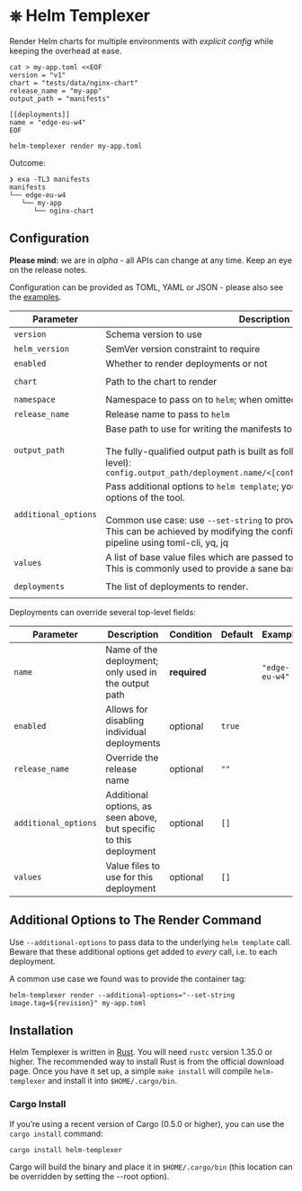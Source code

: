 # ⎈ Helm Templexer

Render Helm charts for multiple environments with _explicit config_ while keeping the overhead at ease.

```shell script
cat > my-app.toml <<EOF
version = "v1"
chart = "tests/data/nginx-chart"
release_name = "my-app"
output_path = "manifests"

[[deployments]]
name = "edge-eu-w4"
EOF

helm-templexer render my-app.toml
```

Outcome:

```text
❯ exa -TL3 manifests
manifests
└── edge-eu-w4
   └── my-app
      └── nginx-chart
```

## Configuration

**Please mind:** we are in _alpha_ - all APIs can change at any time. Keep an eye on the release notes.

Configuration can be provided as TOML, YAML or JSON - please also see the [examples](tests/data).

| **Parameter**        | **Description**                                                                                                                                                                                                                                                                    | **Condition** | **Default** | **Example**                          |
|----------------------|------------------------------------------------------------------------------------------------------------------------------------------------------------------------------------------------------------------------------------------------------------------------------------|:-------------:|-------------|--------------------------------------|
| `version`            | Schema version to use                                                                                                                                                                                                                                                              |  **required** |             | `"v1"`                               |
| `helm_version`       | SemVer version constraint to require                                                                                                                                                                                                                                               |    optional   | `~3`        |                                      |
| `enabled`            | Whether to render deployments or not                                                                                                                                                                                                                                               |    optional   | `true`      |                                      |
| `chart`              | Path to the chart to render                                                                                                                                                                                                                                                        |  **required** |             | `"path/to/some-chart"`               |
| `namespace`          | Namespace to pass on to `helm`; when omitted, no namespace is passed                                                                                                                                                                                                               |    optional   | `""`        |                                      |
| `release_name`       | Release name to pass to `helm`                                                                                                                                                                                                                                                     |  **required** |             | `"some-release"`                     |
| `output_path`        | Base path to use for writing the manifests to disk.<br><br>The fully-qualified output path is built as follows (`config` refers to the top-level):<br>`config.output_path/deployment.name/<[config/deployment].release_name>`                                                      |  **required** |             |                                      |
| `additional_options` | Pass additional options to `helm template`; you can use all supported options of the tool.<br><br>Common use case: use `--set-string` to provide a container tag to use.<br>This can be achieved by modifying the configuration file in your build pipeline using toml-cli, yq, jq |    optional   | `[]`        | `["--set-string image.tag=42"]`      |
| `values`             | A list of base value files which are passed to each `helm template` call.<br>This is commonly used to provide a sane base config.                                                                                                                                                  |    optional   | `[]`        |                                      |
| `deployments`        | The list of deployments to render.                                                                                                                                                                                                                                                 |  **required** |             | `[[deployments]]`<br>`name = "edge"` |

Deployments can override several top-level fields:

| **Parameter**        | **Description**                                                    | **Condition** | **Default** | **Example**    |
|----------------------|--------------------------------------------------------------------|---------------|-------------|----------------|
| `name`               | Name of the deployment; only used in the output path               | **required**  |             | `"edge-eu-w4"` |
| `enabled`            | Allows for disabling individual deployments                        | optional      | `true`      |                |
| `release_name`       | Override the release name                                          | optional      | `""`        |                |
| `additional_options` | Additional options, as seen above, but specific to this deployment | optional      | `[]`        |                |
| `values`             | Value files to use for this deployment                             | optional      | `[]`        |                |

## Additional Options to The Render Command

Use `--additional-options` to pass data to the underlying `helm template` call. Beware that these additional options get added to *every* call, i.e. to each deployment.

A common use case we found was to provide the container tag:

```shell script
helm-templexer render --additional-options="--set-string image.tag=${revision}" my-app.toml
```

## Installation

Helm Templexer is written in [Rust](http://www.rust-lang.org/). You will need `rustc` version 1.35.0 or higher. The recommended way to install Rust is from the official download page. Once you have it set up, a simple `make install` will compile `helm-templexer` and install it into `$HOME/.cargo/bin`.

### Cargo Install

If you’re using a recent version of Cargo (0.5.0 or higher), you can use the `cargo install` command:

```shell script
cargo install helm-templexer
```

Cargo will build the binary and place it in `$HOME/.cargo/bin` (this location can be overridden by setting the --root option).

